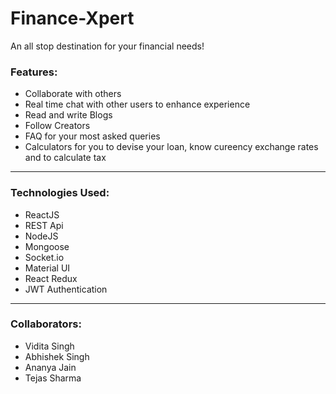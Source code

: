 # Finance-Xpert
An all stop destination for your financial needs!
<h3>Features: </h3>
<ul>
  <li>Collaborate with others</li>
  <li>Real time chat with other users to enhance experience</li>
  <li>Read and write Blogs</li>
  <li>Follow Creators</li>
  <li>FAQ for your most asked queries</li>
  <li>Calculators for you to devise your loan, know cureency exchange rates and to calculate tax </li>
</ul>
<hr>
<h3>Technologies Used:</h3>
<ul>
  <li>ReactJS</li>
  <li>REST Api</li>
  <li>NodeJS</li>
  <li>Mongoose</li>
  <li>Socket.io</li>
  <li>Material UI</li>
  <li>React Redux</li>
  <li>JWT Authentication</li>
</ul>
<hr>
<h3>Collaborators: </h3>
<ul>
  <li>Vidita Singh</li>
  <li>Abhishek Singh</li>
  <li>Ananya Jain</li>
  <li>Tejas Sharma</li>
</ul>

 
 
